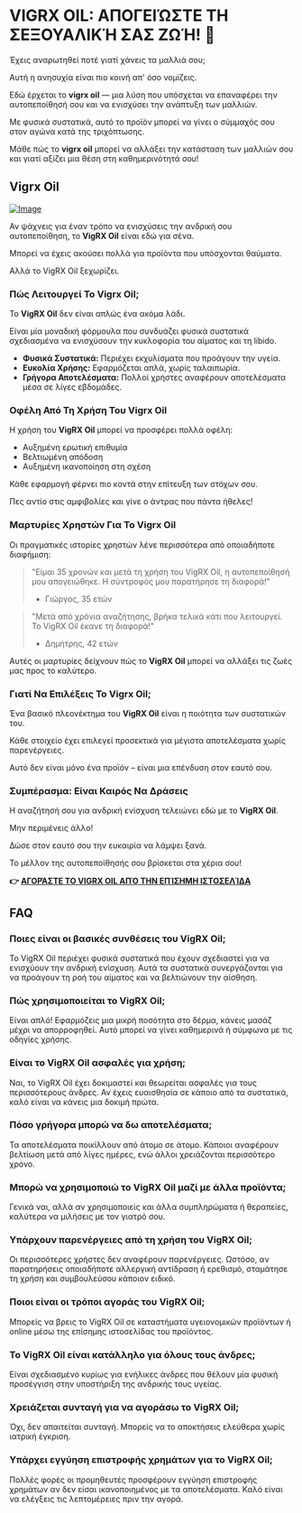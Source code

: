 # VIGRX OIL: ΑΠΟΓΕΙΏΣΤΕ ΤΗ ΣΕΞΟΥΑΛΙΚΉ ΣΑΣ ΖΩΉ! 🚀

Έχεις αναρωτηθεί ποτέ γιατί χάνεις τα μαλλιά σου; 

Αυτή η ανησυχία είναι πιο κοινή απ' όσο νομίζεις. 

Εδώ έρχεται το **vigrx oil** — μια λύση που υπόσχεται να επαναφέρει την αυτοπεποίθησή σου και να ενισχύσει την ανάπτυξη των μαλλιών. 

Με φυσικά συστατικά, αυτό το προϊόν μπορεί να γίνει ο σύμμαχός σου στον αγώνα κατά της τριχόπτωσης. 

Μάθε πώς το **vigrx oil** μπορεί να αλλάξει την κατάσταση των μαλλιών σου και γιατί αξίζει μια θέση στη καθημερινότητά σου!

## Vigrx Oil

[![Image](https://www2.sellhealth.com/2/vigoilpop6.gif)](https://gchaffi.com/3Nd1goNg)

Αν ψάχνεις για έναν τρόπο να ενισχύσεις την ανδρική σου αυτοπεποίθηση, το **VigRX Oil** είναι εδώ για σένα. 

Μπορεί να έχεις ακούσει πολλά για προϊόντα που υπόσχονται θαύματα.

Αλλά το VigRX Oil ξεχωρίζει.

### Πώς Λειτουργεί Το Vigrx Oil;

Το **VigRX Oil** δεν είναι απλώς ένα ακόμα λάδι. 

Είναι μία μοναδική φόρμουλα που συνδυάζει φυσικά συστατικά σχεδιασμένα να ενισχύσουν την κυκλοφορία του αίματος και τη libido.

- **Φυσικά Συστατικά:** Περιέχει εκχυλίσματα που προάγουν την υγεία.
- **Ευκολία Χρήσης:** Εφαρμόζεται απλά, χωρίς ταλαιπωρία.
- **Γρήγορα Αποτελέσματα:** Πολλοί χρήστες αναφέρουν αποτελέσματα μέσα σε λίγες εβδομάδες.

### Οφέλη Από Τη Χρήση Του Vigrx Oil

Η χρήση του **VigRX Oil** μπορεί να προσφέρει πολλά οφέλη:

- Αυξημένη ερωτική επιθυμία
- Βελτιωμένη απόδοση
- Αυξημένη ικανοποίηση στη σχέση

Κάθε εφαρμογή φέρνει πιο κοντά στην επίτευξη των στόχων σου. 

Πες αντίο στις αμφιβολίες και γίνε ο άντρας που πάντα ήθελες!

### Μαρτυρίες Χρηστών Για Το Vigrx Oil

Οι πραγματικές ιστορίες χρηστών λένε περισσότερα από οποιαδήποτε διαφήμιση:

> "Είμαι 35 χρονών και μετά τη χρήση του VigRX Oil, η αυτοπεποίθησή μου απογειώθηκε. Η σύντροφός μου παρατήρησε τη διαφορά!" 
> - Γιώργος, 35 ετών

> "Μετά από χρόνια αναζήτησης, βρήκα τελικά κάτι που λειτουργεί. Το VigRX Oil έκανε τη διαφορά!" 
> - Δημήτρης, 42 ετών

Αυτές οι μαρτυρίες δείχνουν πώς το **VigRX Oil** μπορεί να αλλάξει τις ζωές μας προς το καλύτερο.

### Γιατί Να Επιλέξεις Το Vigrx Oil;

Ένα βασικό πλεονέκτημα του **VigRX Oil** είναι η ποιότητα των συστατικών του.

Κάθε στοιχείο έχει επιλεγεί προσεκτικά για μέγιστα αποτελέσματα χωρίς παρενέργειες.

Αυτό δεν είναι μόνο ένα προϊόν – είναι μια επένδυση στον εαυτό σου.

### Συμπέρασμα: Είναι Καιρός Να Δράσεις

Η αναζήτησή σου για ανδρική ενίσχυση τελειώνει εδώ με το **VigRX Oil**. 

Μην περιμένεις άλλο!

Δώσε στον εαυτό σου την ευκαιρία να λάμψει ξανά.

Το μέλλον της αυτοπεποίθησής σου βρίσκεται στα χέρια σου!



**👉 [ΑΓΟΡΆΣΤΕ ΤΟ VIGRX OIL ΑΠΌ ΤΗΝ ΕΠΊΣΗΜΗ ΙΣΤΟΣΕΛΊΔΑ](https://gchaffi.com/3Nd1goNg)**

## FAQ

### Ποιες είναι οι βασικές συνθέσεις του VigRX Oil;
Το VigRX Oil περιέχει φυσικά συστατικά που έχουν σχεδιαστεί για να ενισχύουν την ανδρική ενίσχυση. Αυτά τα συστατικά συνεργάζονται για να προάγουν τη ροή του αίματος και να βελτιώνουν την αίσθηση.

### Πώς χρησιμοποιείται το VigRX Oil;
Είναι απλό! Εφαρμόζεις μια μικρή ποσότητα στο δέρμα, κάνεις μασάζ μέχρι να απορροφηθεί. Αυτό μπορεί να γίνει καθημερινά ή σύμφωνα με τις οδηγίες χρήσης.

### Είναι το VigRX Oil ασφαλές για χρήση;
Ναι, το VigRX Oil έχει δοκιμαστεί και θεωρείται ασφαλές για τους περισσότερους άνδρες. Αν έχεις ευαισθησία σε κάποιο από τα συστατικά, καλό είναι να κάνεις μια δοκιμή πρώτα.

### Πόσο γρήγορα μπορώ να δω αποτελέσματα;
Τα αποτελέσματα ποικίλλουν από άτομο σε άτομο. Κάποιοι αναφέρουν βελτίωση μετά από λίγες ημέρες, ενώ άλλοι χρειάζονται περισσότερο χρόνο.

### Μπορώ να χρησιμοποιώ το VigRX Oil μαζί με άλλα προϊόντα;
Γενικά ναι, αλλά αν χρησιμοποιείς και άλλα συμπληρώματα ή θεραπείες, καλύτερα να μιλήσεις με τον γιατρό σου. 

### Υπάρχουν παρενέργειες από τη χρήση του VigRX Oil;
Οι περισσότερες χρήστες δεν αναφέρουν παρενέργειες. Ωστόσο, αν παρατηρήσεις οποιαδήποτε αλλεργική αντίδραση ή ερεθισμό, σταμάτησε τη χρήση και συμβουλεύσου κάποιον ειδικό.

### Ποιοι είναι οι τρόποι αγοράς του VigRX Oil;
Μπορείς να βρεις το VigRX Oil σε καταστήματα υγειονομικών προϊόντων ή online μέσω της επίσημης ιστοσελίδας του προϊόντος.

### Το VigRX Oil είναι κατάλληλο για όλους τους άνδρες;
Είναι σχεδιασμένο κυρίως για ενήλικες άνδρες που θέλουν μία φυσική προσέγγιση στην υποστήριξη της ανδρικής τους υγείας.

### Χρειάζεται συνταγή για να αγοράσω το VigRX Oil;
Όχι, δεν απαιτείται συνταγή. Μπορείς να το αποκτήσεις ελεύθερα χωρίς ιατρική έγκριση.

### Υπάρχει εγγύηση επιστροφής χρημάτων για το VigRX Oil;
Πολλές φορές οι προμηθευτές προσφέρουν εγγύηση επιστροφής χρημάτων αν δεν είσαι ικανοποιημένος με τα αποτελέσματα. Καλό είναι να ελέγξεις τις λεπτομέρειες πριν την αγορά.